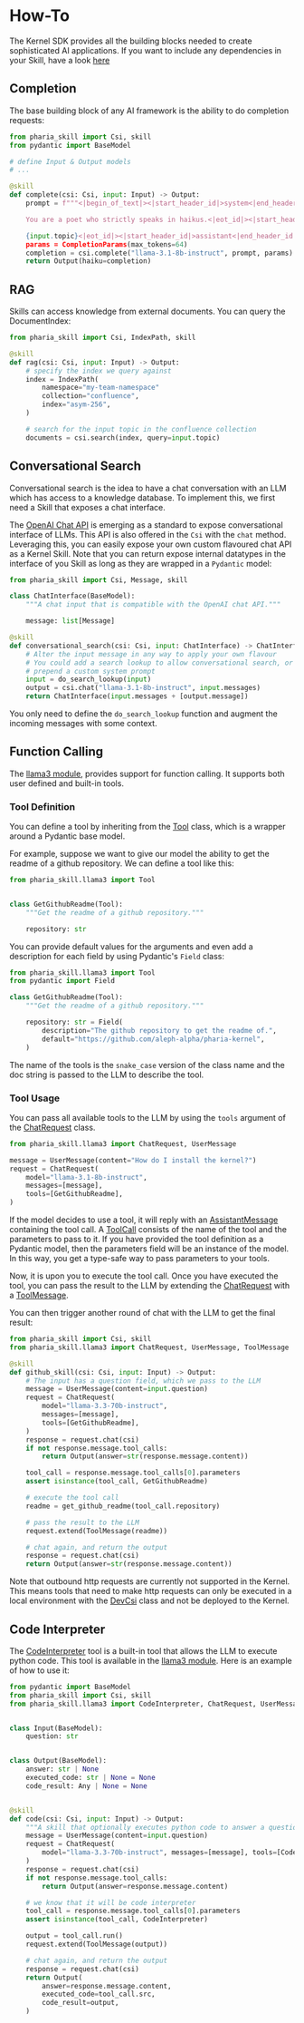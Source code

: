 # How-To

The Kernel SDK provides all the building blocks needed to create sophisticated AI applications.
If you want to include any dependencies in your Skill, have a look [here](03-core_concepts.md#wasm-component)

## Completion

The base building block of any AI framework is the ability to do completion requests:

```python
from pharia_skill import Csi, skill
from pydantic import BaseModel

# define Input & Output models
# ...

@skill
def complete(csi: Csi, input: Input) -> Output:
    prompt = f"""<|begin_of_text|><|start_header_id|>system<|end_header_id|>

    You are a poet who strictly speaks in haikus.<|eot_id|><|start_header_id|>user<|end_header_id|>

    {input.topic}<|eot_id|><|start_header_id|>assistant<|end_header_id|>""""
    params = CompletionParams(max_tokens=64)
    completion = csi.complete("llama-3.1-8b-instruct", prompt, params)
    return Output(haiku=completion)
```

## RAG

Skills can access knowledge from external documents. You can query the DocumentIndex:

```python
from pharia_skill import Csi, IndexPath, skill

@skill
def rag(csi: Csi, input: Input) -> Output:
    # specify the index we query against
    index = IndexPath(
        namespace="my-team-namespace"
        collection="confluence",
        index="asym-256",
    )

    # search for the input topic in the confluence collection
    documents = csi.search(index, query=input.topic)
```

## Conversational Search

Conversational search is the idea to have a chat conversation with an LLM which has access to a knowledge database.
To implement this, we first need a Skill that exposes a chat interface.

The [OpenAI Chat API](https://platform.openai.com/docs/api-reference/chat) is emerging as a standard to expose conversational interface of LLMs.
This API is also offered in the `Csi` with the `chat` method. Leveraging this, you can easily expose your own custom flavoured chat API as a Kernel Skill.
Note that you can return expose internal datatypes in the interface of you Skill as long as they are wrapped in a `Pydantic` model:

```python
from pharia_skill import Csi, Message, skill

class ChatInterface(BaseModel):
    """A chat input that is compatible with the OpenAI chat API."""

    message: list[Message]

@skill
def conversational_search(csi: Csi, input: ChatInterface) -> ChatInterface:
    # Alter the input message in any way to apply your own flavour
    # You could add a search lookup to allow conversational search, or just
    # prepend a custom system prompt
    input = do_search_lookup(input)
    output = csi.chat("llama-3.1-8b-instruct", input.messages)
    return ChatInterface(input.messages + [output.message])
```

You only need to define the `do_search_lookup` function and augment the incoming messages with some context.

## Function Calling

The [llama3 module](https://pharia-skill.readthedocs.io/en/latest/references.html#module-pharia_skill.llama3), provides support for function calling. It supports both user defined and built-in tools.

### Tool Definition

You can define a tool by inheriting from the [Tool](https://pharia-skill.readthedocs.io/en/latest/references.html#pharia_skill.llama3.Tool) class, which is a wrapper around a Pydantic base model.

For example, suppose we want to give our model the ability to get the readme of a github repository. We can define a tool like this:

```python
from pharia_skill.llama3 import Tool


class GetGithubReadme(Tool):
    """Get the readme of a github repository."""

    repository: str
```

You can provide default values for the arguments and even add a description for each field by using Pydantic's `Field` class:

```python
from pharia_skill.llama3 import Tool
from pydantic import Field

class GetGithubReadme(Tool):
    """Get the readme of a github repository."""

    repository: str = Field(
        description="The github repository to get the readme of.",
        default="https://github.com/aleph-alpha/pharia-kernel",
    )
```

The name of the tools is the `snake_case` version of the class name and the doc string is passed to the LLM to describe the tool.

### Tool Usage

You can pass all available tools to the LLM by using the `tools` argument of the [ChatRequest](https://pharia-skill.readthedocs.io/en/latest/references.html#pharia_skill.llama3.ChatRequest) class.

```python
from pharia_skill.llama3 import ChatRequest, UserMessage

message = UserMessage(content="How do I install the kernel?")
request = ChatRequest(
    model="llama-3.1-8b-instruct",
    messages=[message],
    tools=[GetGithubReadme],
)
```

If the model decides to use a tool, it will reply with an [AssistantMessage](https://pharia-skill.readthedocs.io/en/latest/references.html#pharia_skill.llama3.AssistantMessage) containing the tool call.
A [ToolCall](https://pharia-skill.readthedocs.io/en/latest/references.html#pharia_skill.llama3.ToolCall) consists of the name of the tool and the parameters to pass to it. If you have provided the tool definition
as a Pydantic model, then the parameters field will be an instance of the model. In this way, you get a type-safe way to pass parameters to your tools.

Now, it is upon you to execute the tool call.
Once you have executed the tool, you can pass the result to the LLM by extending the [ChatRequest](https://pharia-skill.readthedocs.io/en/latest/references.html#pharia_skill.llama3.ChatRequest.extend) with a [ToolMessage](https://pharia-skill.readthedocs.io/en/latest/references.html#pharia_skill.llama3.ToolMessage).

You can then trigger another round of chat with the LLM to get the final result:

```python
from pharia_skill import Csi, skill
from pharia_skill.llama3 import ChatRequest, UserMessage, ToolMessage

@skill
def github_skill(csi: Csi, input: Input) -> Output:
    # The input has a question field, which we pass to the LLM
    message = UserMessage(content=input.question)
    request = ChatRequest(
        model="llama-3.3-70b-instruct",
        messages=[message],
        tools=[GetGithubReadme],
    )
    response = request.chat(csi)
    if not response.message.tool_calls:
        return Output(answer=str(response.message.content))

    tool_call = response.message.tool_calls[0].parameters
    assert isinstance(tool_call, GetGithubReadme)

    # execute the tool call
    readme = get_github_readme(tool_call.repository)

    # pass the result to the LLM
    request.extend(ToolMessage(readme))

    # chat again, and return the output
    response = request.chat(csi)
    return Output(answer=str(response.message.content))
```

Note that outbound http requests are currently not supported in the Kernel. This means tools that need to make http requests can only
be executed in a local environment with the [DevCsi](https://pharia-skill.readthedocs.io/en/latest/references.html#pharia_skill.testing.DevCsi) class and not be deployed to the Kernel.

## Code Interpreter

The [CodeInterpreter](https://pharia-skill.readthedocs.io/en/latest/references.html#pharia_skill.llama3.CodeInterpreter) tool is a built-in tool that allows the LLM to execute python code.
This tool is available in the [llama3 module](https://pharia-skill.readthedocs.io/en/latest/references.html#module-pharia_skill.llama3). Here is an example of how to use it:

```python
from pydantic import BaseModel
from pharia_skill import Csi, skill
from pharia_skill.llama3 import CodeInterpreter, ChatRequest, UserMessage, ToolMessage


class Input(BaseModel):
    question: str


class Output(BaseModel):
    answer: str | None
    executed_code: str | None = None
    code_result: Any | None = None


@skill
def code(csi: Csi, input: Input) -> Output:
    """A skill that optionally executes python code to answer a question"""
    message = UserMessage(content=input.question)
    request = ChatRequest(
        model="llama-3.3-70b-instruct", messages=[message], tools=[CodeInterpreter]
    )
    response = request.chat(csi)
    if not response.message.tool_calls:
        return Output(answer=response.message.content)

    # we know that it will be code interpreter
    tool_call = response.message.tool_calls[0].parameters
    assert isinstance(tool_call, CodeInterpreter)

    output = tool_call.run()
    request.extend(ToolMessage(output))

    # chat again, and return the output
    response = request.chat(csi)
    return Output(
        answer=response.message.content,
        executed_code=tool_call.src,
        code_result=output,
    )

```
